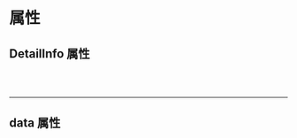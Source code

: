 # 属性

  <div>
    <h2>DetailInfo 属性</h2>
    <br/>
    <el-table :data="tableData1">
        <el-table-column prop="name" label="属性名" width="180" />
        <el-table-column prop="info" label="说明" width="180" />
        <el-table-column prop="type" label="类型" />
        <el-table-column prop="default" label="默认值" />
    </el-table>
    <br/>
    <hr/>
    <h2>data 属性</h2>
    <el-table :data="tableData2">
        <el-table-column prop="name" label="属性名" width="180" />
        <el-table-column prop="info" label="说明" width="180" />
        <el-table-column prop="type" label="类型" />
        <el-table-column prop="default" label="默认值" />
    </el-table>
  </div>

<script lang="ts" setup>
    const tableData1 = [
        {
            name: 'data',
        },
        {
            name: "title",
        },
        {
            name: "showType",
        },
        {
            name: "labelWidth",
        },
        {
            name: "labelPosition",
        }
    ]
    const tableData2 = [
        {
            name:"label"
        },
        {
            name:"value"
        },
        {
            name: 'span',
        },
        {
            name: "options",
        },
        {
            name: "type",
        },
        {
            name: "labelWidth",
        },
        {
            name: "props",
        },
        {
            name: "slot",
        },
        {
            name: "tooltip",
        },
        {
            name: "labelPosition",
        },
        {
            name: "labelStyle",
        },
        {
            name: "showOverflowTooltip",
        },
        {
            name: "rawContent",
        },
        {
            name: "hidden",
        },
    ]
</script>

<style lang="scss" scoped>
    :deep(table){
        margin:0;
    }
</style>
